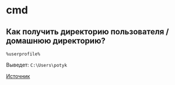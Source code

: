 # cmd

## Как получить директорию пользователя / домашнюю директорию?

```
%userprofile%
``` 

Выведет: `C:\Users\potyk`

[Источник](https://stackoverflow.com/a/9229022/5500609)